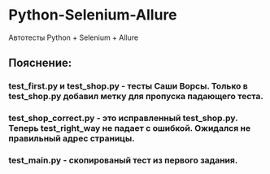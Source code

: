 # Python-Selenium-Allure
Автотесты Python + Selenium + Allure


## Пояснение:
### test_first.py и test_shop.py - тесты Саши Ворсы. Только в test_shop.py добавил метку для пропуска падающего теста.
### test_shop_correct.py - это исправленный test_shop.py. Теперь test_right_way не падает с ошибкой. Ожидался не правильный адрес страницы.
### test_main.py - скопированый тест из первого задания.

